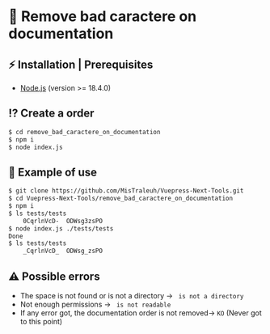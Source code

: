 # 🔦 Remove bad caractere on documentation
## ⚡ Installation | Prerequisites

* [Node.js](https://nodejs.org) (version >= 18.4.0)

## ⁉️ Create a order

```bash
$ cd remove_bad_caractere_on_documentation
$ npm i
$ node index.js 
```

## 🎁 Example of use

```bash
$ git clone https://github.com/MisTraleuh/Vuepress-Next-Tools.git
$ cd Vuepress-Next-Tools/remove_bad_caractere_on_documentation
$ npm i
$ ls tests/tests
    0CqrlnVcD-  ODWsg3zsPO
$ node index.js ./tests/tests
Done
$ ls tests/tests
    _CqrlnVcD_  ODWsg_zsPO
```

## ⚠️ Possible errors

* The space is not found or is not a directory -> ` is not a directory`
* Not enough permissions -> ` is not readable`
* If any error got, the documentation order is not removed-> `KO` (Never got to this point)